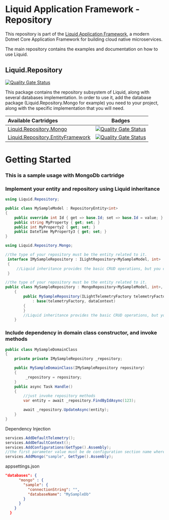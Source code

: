 Liquid Application Framework - Repository
====================================

This repository is part of the [Liquid Application Framework](https://github.com/Avanade/Liquid-Application-Framework), a modern Dotnet Core Application Framework for building cloud native microservices.

The main repository contains the examples and documentation on how to use Liquid.

Liquid.Repository
-----------------
[![Quality Gate Status](https://sonarcloud.io/api/project_badges/measure?project=Avanade_Liquid.Repository&metric=alert_status)](https://sonarcloud.io/dashboard?id=Avanade_Liquid.Repositoty) 

This package contains the repository subsystem of Liquid, along with several databases implementation. In order to use it, add the database package (Liquid.Repository.Mongo for example) you need to your project, along with the specific implementation that you will need.

|Available Cartridges|Badges|
|:--|--|
|[Liquid.Repository.Mongo](https://github.com/Avanade/Liquid.Repository/tree/main/src/Liquid.Repository.Mongo)|[![Quality Gate Status](https://sonarcloud.io/api/project_badges/measure?project=Avanade_Liquid.Repository.Mongo&metric=alert_status)](https://sonarcloud.io/dashboard?id=Avanade_Liquid.Repository.Mongo)|
|[Liquid.Repository.EntityFramework](https://github.com/Avanade/Liquid.Repository/tree/main/src/Liquid.Repository.EntityFramework)|[![Quality Gate Status](https://sonarcloud.io/api/project_badges/measure?project=Avanade_Liquid.Repository.EntityFramework&metric=alert_status)](https://sonarcloud.io/dashboard?id=Avanade_Liquid.Repository.EntityFramework)|

# Getting Started
### This is a sample usage with MongoDb cartridge

### Implement your entity and repository using Liquid inheritance
```C#
using Liquid.Repository;
```
```C#
public class MySampleModel : RepositoryEntity<int>
{
    public override int Id { get => base.Id; set => base.Id = value; }
    public string MyProperty { get; set; }
    public int MyProperty2 { get; set; }
    public DateTime MyProperty3 { get; set; }        
}
```
```C#
using Liquid.Repository.Mongo;
```
```C#
//the type of your repository must be the entity related to it.
 interface IMySampleRepository : ILightRepository<MySampleModel, int>
 {
     //Liquid inheritance provides the basic CRUD operations, but you can implement other methods specifically for your application's needs.
 }
```
```C#
//the type of your repository must be the entity related to it.
public class MySampleRepository : MongoRepository<MySampleModel, int>, IMySampleRepository
    {
        public MySampleRepository(ILightTelemetryFactory telemetryFactory, IMongoDataContext dataContext) 
            : base(telemetryFactory, dataContext)
        {
        }
        //Liquid inheritance provides the basic CRUD operations, but you can implement other methods specifically for your application's needs.
    }
```
### Include dependency in domain class constructor, and invoke methods

```C#
public class MySampleDomainClass 
{
    private private IMySampleRepository _repository;

    public MySampleDomainClass(IMySampleRepository repository)
    {
         _repository = repository;
    }
    public async Task Handle()
    {
        //just invoke repository methods
        var entity = await _repository.FindByIdAsync(123);

        await _repository.UpdateAsync(entity);
    }
}
```
Dependency Injection
```C#
services.AddDefaultTelemetry();
services.AddDefaultContext();
services.AddConfigurations(GetType().Assembly);
//the first parameter value must be de configuration section name where connection string is declared.
services.AddMongo("sample", GetType().Assembly);
```
appsettings.json
```Json
"databases": {
      "mongo" : {
        "sample": {
          "connectionString": "",
          "databaseName": "MySampleDb"
        }
      }
    }
  }
```
